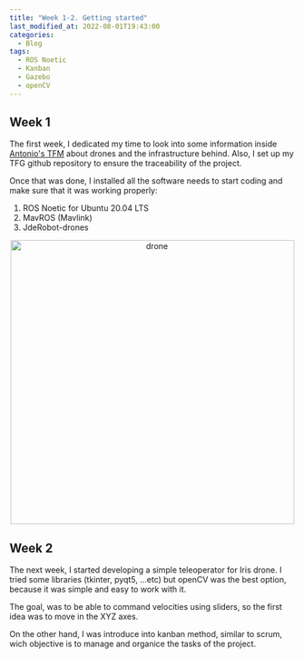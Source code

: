 ```yaml
---
title: "Week 1-2. Getting started"
last_modified_at: 2022-08-01T19:43:00
categories:
  - Blog
tags:
  - ROS Noetic
  - Kanban
  - Gazebo
  - openCV
---
```


## Week 1
The first week, I dedicated my time to look into some information inside [Antonio's TFM](https://github.com/RoboticsLabURJC/2020-tfm-antonio-triguero) about drones and the infrastructure behind. Also, I set up my TFG github repository to ensure the traceability of the project.

Once that was done, I installed all the software needs to start coding and make sure that it was working properly:

1. ROS Noetic for Ubuntu 20.04 LTS
2. MavROS (Mavlink)
3. JdeRobot-drones

<p align="center">
<img src="/2022-tfg-cristian-sanchez/images/px4_drone_gz.png" alt="drone" width="500"/>
</p>

## Week 2
The next week, I started developing a simple teleoperator for Iris drone. I tried  some libraries (tkinter, pyqt5, ...etc) but openCV was the best option, because it was simple and easy to work with it.

The goal, was to be able to command velocities using sliders, so the first idea was to move in the XYZ axes.

On the other hand, I was introduce into kanban method, similar to scrum, wich objective is to manage and organice the tasks of the project. 
